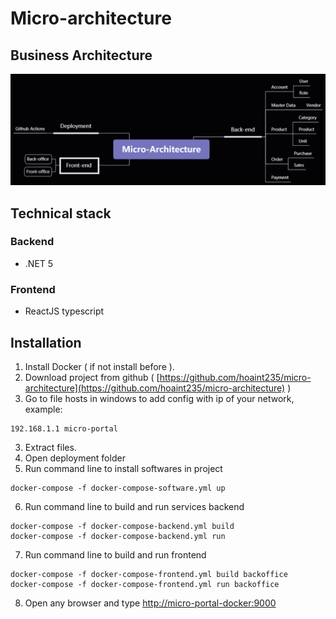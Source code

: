 # Micro-architecture

## Business Architecture

<img src="./documents/Shop-Micro-Architecture.png"
     alt="business architecture"/>

## Technical stack

### Backend
- .NET 5
### Frontend
- ReactJS typescript

## Installation
1. Install Docker ( if not install before ).
2. Download project from github ( [https://github.com/hoaint235/micro-architecture](https://github.com/hoaint235/micro-architecture) )
3. Go to file hosts in windows to add config with ip of your network, example:
```
192.168.1.1 micro-portal 
```
3. Extract files.
4. Open deployment folder
5. Run command line to install softwares in project
```
docker-compose -f docker-compose-software.yml up
```
6. Run command line to build and run services backend
```
docker-compose -f docker-compose-backend.yml build
docker-compose -f docker-compose-backend.yml run
```
7. Run command line to build and run frontend
```
docker-compose -f docker-compose-frontend.yml build backoffice
docker-compose -f docker-compose-frontend.yml run backoffice
```
8. Open any browser and type [http://micro-portal-docker:9000](http://micro-portal-docker:9000)